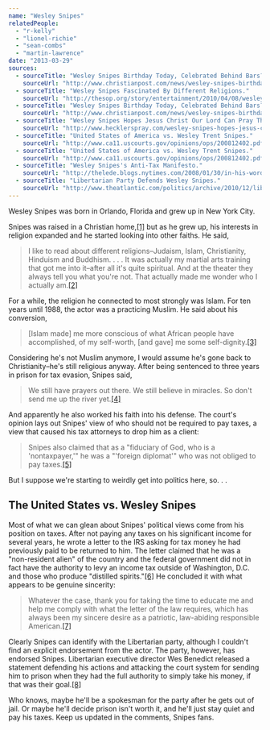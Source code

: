 ```yaml
---
name: "Wesley Snipes"
relatedPeople:
  - "r-kelly"
  - "lionel-richie"
  - "sean-combs"
  - "martin-lawrence"
date: "2013-03-29"
sources:
  - sourceTitle: "Wesley Snipes Birthday Today, Celebrated Behind Bars?"
    sourceUrl: "http://www.christianpost.com/news/wesley-snipes-birthday-today-celebrated-behind-bars-79203/"
  - sourceTitle: "Wesley Snipes Fascinated By Different Religions."
    sourceUrl: "http://thesop.org/story/entertainment/2010/04/08/wesley-snipes-fascinated-by-different-religions.php"
  - sourceTitle: "Wesley Snipes Birthday Today, Celebrated Behind Bars?"
    sourceUrl: "http://www.christianpost.com/news/wesley-snipes-birthday-today-celebrated-behind-bars-79203/"
  - sourceTitle: "Wesley Snipes Hopes Jesus Christ Our Lord Can Pray The Handcuffs Off His Wrists."
    sourceUrl: "http://www.hecklerspray.com/wesley-snipes-hopes-jesus-christ-our-lord-can-pray-the-handcuffs-off-his-wrists/201053956.php"
  - sourceTitle: "United States of America vs. Wesley Trent Snipes."
    sourceUrl: "http://www.ca11.uscourts.gov/opinions/ops/200812402.pdf"
  - sourceTitle: "United States of America vs. Wesley Trent Snipes."
    sourceUrl: "http://www.ca11.uscourts.gov/opinions/ops/200812402.pdf"
  - sourceTitle: "Wesley Snipes's Anti-Tax Manifesto."
    sourceUrl: "http://thelede.blogs.nytimes.com/2008/01/30/in-his-words-wesley-snipes-on-not-paying-taxes/"
  - sourceTitle: "Libertarian Party Defends Wesley Snipes."
    sourceUrl: "http://www.theatlantic.com/politics/archive/2010/12/libertarian-party-defends-wesley-snipes/67464/"
---
```


Wesley Snipes was born in Orlando, Florida and grew up in New York City.

Snipes was raised in a Christian home,<a class="source-citation" href="http://www.christianpost.com/news/wesley-snipes-birthday-today-celebrated-behind-bars-79203/" title="Wesley Snipes Birthday Today, Celebrated Behind Bars?">[1]</a> but as he grew up, his interests in religion expanded and he started looking into other faiths. He said,

>I like to read about different religions–Judaism, Islam, Christianity, Hinduism and Buddhism. . . . It was actually my martial arts training that got me into it–after all it's quite spiritual. And at the theater they always tell you what you're not. That actually made me wonder who I actually am.<a class="source-citation" href="http://thesop.org/story/entertainment/2010/04/08/wesley-snipes-fascinated-by-different-religions.php" title="Wesley Snipes Fascinated By Different Religions.">[2]</a>

For a while, the religion he connected to most strongly was Islam. For ten years until 1988, the actor was a practicing Muslim. He said about his conversion,

>[Islam made] me more conscious of what African people have accomplished, of my self-worth, [and gave] me some self-dignity.<a class="source-citation" href="http://www.christianpost.com/news/wesley-snipes-birthday-today-celebrated-behind-bars-79203/" title="Wesley Snipes Birthday Today, Celebrated Behind Bars?">[3]</a>

Considering he's not Muslim anymore, I would assume he's gone back to Christianity–he's still religious anyway. After being sentenced to three years in prison for tax evasion, Snipes said,

>We still have prayers out there. We still believe in miracles. So don't send me up the river yet.<a class="source-citation" href="http://www.hecklerspray.com/wesley-snipes-hopes-jesus-christ-our-lord-can-pray-the-handcuffs-off-his-wrists/201053956.php" title="Wesley Snipes Hopes Jesus Christ Our Lord Can Pray The Handcuffs Off His Wrists.">[4]</a>

And apparently he also worked his faith into his defense. The court's opinion lays out Snipes' view of who should not be required to pay taxes, a view that caused his tax attorneys to drop him as a client:

>Snipes also claimed that as a "fiduciary of God, who is a 'nontaxpayer,'" he was a "'foreign diplomat'" who was not obliged to pay taxes.<a class="source-citation" href="http://www.ca11.uscourts.gov/opinions/ops/200812402.pdf" title="United States of America vs. Wesley Trent Snipes.">[5]</a>

But I suppose we're starting to weirdly get into politics here, so. . .


## The United States vs. Wesley Snipes

Most of what we can glean about Snipes' political views come from his position on taxes. After not paying any taxes on his significant income for several years, he wrote a letter to the IRS asking for tax money he had previously paid to be returned to him. The letter claimed that he was a "non-resident alien" of the country and the federal government did not in fact have the authority to levy an income tax outside of Washington, D.C. and those who produce "distilled spirits."<a class="source-citation" href="http://www.ca11.uscourts.gov/opinions/ops/200812402.pdf" title="United States of America vs. Wesley Trent Snipes.">[6]</a> He concluded it with what appears to be genuine sincerity:

>Whatever the case, thank you for taking the time to educate me and help me comply with what the letter of the law requires, which has always been my sincere desire as a patriotic, law-abiding responsible American.<a class="source-citation" href="http://thelede.blogs.nytimes.com/2008/01/30/in-his-words-wesley-snipes-on-not-paying-taxes/" title="Wesley Snipes&apos;s Anti-Tax Manifesto.">[7]</a>

Clearly Snipes can identify with the Libertarian party, although I couldn't find an explicit endorsement from the actor. The party, however, has endorsed Snipes. Libertarian executive director Wes Benedict released a statement defending his actions and attacking the court system for sending him to prison when they had the full authority to simply take his money, if that was their goal.<a class="source-citation" href="http://www.theatlantic.com/politics/archive/2010/12/libertarian-party-defends-wesley-snipes/67464/" title="Libertarian Party Defends Wesley Snipes.">[8]</a>

Who knows, maybe he'll be a spokesman for the party after he gets out of jail. Or maybe he'll decide prison isn't worth it, and he'll just stay quiet and pay his taxes. Keep us updated in the comments, Snipes fans.